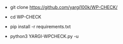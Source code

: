 * git clone https://github.com/yargi100k/WP-CHECK/

* cd WP-CHECK

* pip install -r requirements.txt

* python3 YARGI-WPCHECK.py -u <url>
